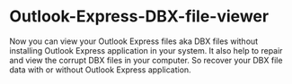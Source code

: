 # Outlook-Express-DBX-file-viewer
Now you can view your Outlook Express files aka DBX files without installing Outlook Express application in your system. It also help to repair and view the corrupt DBX files in your computer. So recover your DBX file data with or without Outlook Express application.

